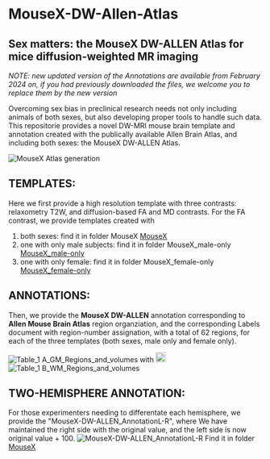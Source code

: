 # MouseX-DW-Allen-Atlas
## Sex matters: the MouseX DW-ALLEN Atlas for mice diffusion-weighted MR imaging

_NOTE: new updated version of the Annotations are available from February 2024 on, if you had previously downloaded the files, we welcome you to replace them by the new version_

Overcoming sex bias in preclinical research needs not only including animals of both sexes, but also developing proper tools to handle such data. This repositorie provides a novel DW-MRI mouse brain template and annotation created with the publically available Allen Brain Atlas, and including both sexes: the MouseX DW-ALLEN Atlas. 

![MouseX Atlas generation](https://github.com/TIB-Lab/MouseX-Allen-Atlas/assets/147612644/882e320b-70af-4401-ad9e-6d3e0de4da81)


## TEMPLATES: 
Here we first provide a high resolution template with three contrasts: relaxometry T2W, and diffusion-based FA and MD contrasts. For the FA contrast, we provide templates created with
  1) both sexes: find it in folder MouseX [MouseX](MouseX)
  2) one with only male subjects: find it in folder MouseX_male-only [MouseX_male-only](MouseX_female-only)
  3) one with only female: find it in folder MouseX_female-only [MouseX_female-only](MouseX_female-only)

## ANNOTATIONS:
Then, we provide the **MouseX DW-ALLEN** annotation corresponding to **Allen Mouse Brain Atlas** region organziation, and the corresponding Labels document with region-number assignation, with a total of 62 regions, for each of the three templates (both sexes, male only and female only). 

![Table_1 A_GM_Regions_and_volumes](https://github.com/TIB-Lab/MouseX-Allen-Atlas/assets/147612644/b106b418-1cbe-44eb-a1c8-a584c8f62511) with <img src="[https://your-image-url.type](https://github.com/TIB-Lab/MouseX-Allen-Atlas/assets/147612644/b106b418-1cbe-44eb-a1c8-a584c8f62511)" width="20">
![Table_1 B_WM_Regions_and_volumes](https://github.com/TIB-Lab/MouseX-Allen-Atlas/assets/147612644/b26014aa-652a-450f-9a26-820688ce7854)


## TWO-HEMISPHERE ANNOTATION:
For those experimenters needing to differentate each hemisphere, we provide the "MouseX-DW-ALLEN_AnnotationL-R", where We have maintained the right side with the original value, and the left side is now original value + 100.
![MouseX-DW-ALLEN_AnnotationL-R](https://github.com/TIB-Lab/MouseX-Allen-Atlas/assets/147612644/d18cf2c9-5781-4009-a1bf-b5e944d13c50)
Find it in folder [MouseX](MouseX)

